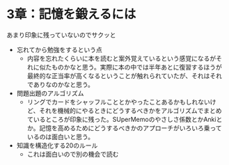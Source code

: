 

# 3章：記憶を鍛えるには
あまり印象に残っていないのでサクッと
* 忘れてから勉強をするという点
  * 内容を忘れたくらいに本を読むと案外覚えているという感覚になるがそれに似たものかなと思う。実際に本の中では半年あとに復習するほうが最終的な正当率が高くなるということが触れられていたが、それはそれでありなのかなと思う。
* 問題出題のアルゴリズム
  * リングでカードをシャッフルこととかやったことあるかもしれないけど、それを機械的にやるときにどうするべきかをアルゴリズムでまとめているところが印象に残った。SUperMemoのやさしさ係数とかAnkiとか。記憶を高めるためにどうするべきかのアプローチがいろいろ乗っているのは面白いと思う。
* 知識を構造化する20のルール
  * これは面白いので別の機会で読む